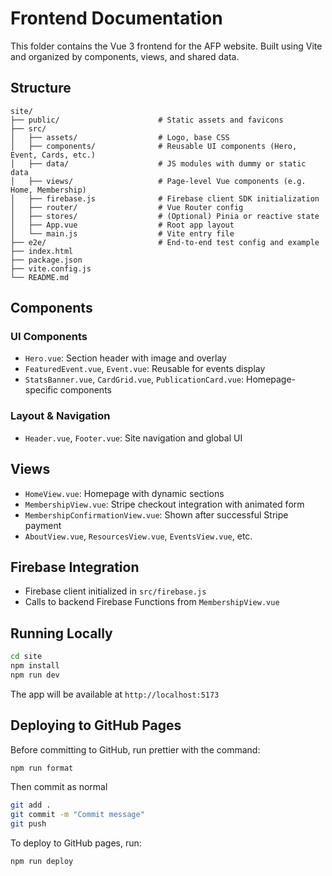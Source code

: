 # Frontend Documentation

This folder contains the Vue 3 frontend for the AFP website. Built using Vite and organized by components, views, and shared data.

## Structure

```
site/
├── public/                      # Static assets and favicons
├── src/
│   ├── assets/                  # Logo, base CSS
│   ├── components/              # Reusable UI components (Hero, Event, Cards, etc.)
│   ├── data/                    # JS modules with dummy or static data
│   ├── views/                   # Page-level Vue components (e.g. Home, Membership)
│   ├── firebase.js              # Firebase client SDK initialization
│   ├── router/                  # Vue Router config
│   ├── stores/                  # (Optional) Pinia or reactive state
│   ├── App.vue                  # Root app layout
│   └── main.js                  # Vite entry file
├── e2e/                         # End-to-end test config and example
├── index.html
├── package.json
├── vite.config.js
└── README.md
```

## Components

### UI Components
- `Hero.vue`: Section header with image and overlay
- `FeaturedEvent.vue`, `Event.vue`: Reusable for events display
- `StatsBanner.vue`, `CardGrid.vue`, `PublicationCard.vue`: Homepage-specific components

### Layout & Navigation
- `Header.vue`, `Footer.vue`: Site navigation and global UI

## Views

- `HomeView.vue`: Homepage with dynamic sections
- `MembershipView.vue`: Stripe checkout integration with animated form
- `MembershipConfirmationView.vue`: Shown after successful Stripe payment
- `AboutView.vue`, `ResourcesView.vue`, `EventsView.vue`, etc.

## Firebase Integration

- Firebase client initialized in `src/firebase.js`
- Calls to backend Firebase Functions from `MembershipView.vue`

## Running Locally

```bash
cd site
npm install
npm run dev
```

The app will be available at `http://localhost:5173`

## Deploying to GitHub Pages

Before committing to GitHub, run prettier with the command:

```bash
npm run format
```

Then commit as normal

```bash
git add .
git commit -m "Commit message"
git push
```

To deploy to GitHub pages, run:

```bash
npm run deploy
```
